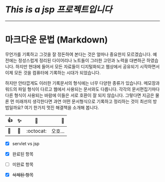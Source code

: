 # ***This is a jsp 프로젝트입니다***
***
마크다운 문법 (Markdown)
=====================

무언가를 기록하고 그것을 잘 정돈하여 본다는 것은 얼마나 중요한지 모르겠습니다. 예전에는 정성스럽게 정리된 다이어리나 노트들이 그러한 고민과 노력을 대변하곤 하였습니다. 하지만 현대에 들어서 모든 자료들이 디지털화되고 웹상에서 공유되기 시작하면서 이제 모든 것을 컴퓨터에 기록하는 시대가 되었습니다.

하지만 안타깝게도 이러한 기록문서의 형식에는 너무 다양한 종류가 있습니다. 메모장과 워드의 파일 형식이 다르고 웹에서 사용되는 문서와도 다릅니다. 각각의 문서편집기마다 다른 형식이 사용되는 바람에 이들은 서로 호환이 잘 되지 않습니다. 그렇다면 지금은 물론 먼 미래까지 생각한다면 과연 어떤 문서형식으로 기록하고 정리하는 것이 최선의 방법일까요? 여기 한가지 멋진 해결책을 소개해 봅니다.          

| :+1:       | :sparkles: | :camel:      | :tada:      |
| ---------- | :--------- | :----------: | ----------: |
| :rocket:   | :metal:    | :octocat:    | 오호...     |   
   
- [x] servlet vs jsp
- [x] 완료된 항목
- [ ] 미완료 항목
- [x] ~~삭제된 항목~~


